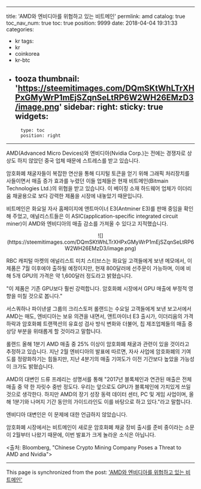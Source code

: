
---
title: 'AMD와 엔비디아를 위협하고 있는 비트메인'
permlink: amd
catalog: true
toc_nav_num: true
toc: true
position: 9999
date: 2018-04-04 19:31:33
categories:
- kr
tags:
- kr
- coinkorea
- kr-btc
- tooza
thumbnail: 'https://steemitimages.com/DQmSKtWhLTrXHPxGMyWrP1mEjSZqnSeLtRP6W2WH26EMzD3/image.png'
sidebar:
    right:
        sticky: true
widgets:
    -
        type: toc
        position: right
---


AMD(Advanced Micro Devices)와 엔비디아(Nvidia Corp.)는 전에는 경쟁자로 상상도 하지 않았던 중국 업체 때문에 스트레스를 받고 있습니다. 

암호화폐 채굴자들이 복잡한 연산을 통해 디지털 토큰을 얻기 위해 그래픽 처리장치를  사들이면서 매출 증가 효과를 누렸던 이들 업체들은 현재 비트메인(Bitmain Technologies Ltd.)의 위협을 받고 있습니다.  이 베이징 소재 하드웨어 업체가 이더리움 채굴용으로 보다 강력한 제품을 시장에 내놓았기 때문입니다. 

비트메인은  화요일 자사 홈페이지에 앤트마이너 E3(Antminer E3)를 판매 중임을 확인해 주었고, 애널리스트들은 이 ASIC(application-specific integrated circuit miner)이 AMD와 엔비디아의 매출 감소를 가져올 수 있다고 지적했습니다.

<center>
![](https://steemitimages.com/DQmSKtWhLTrXHPxGMyWrP1mEjSZqnSeLtRP6W2WH26EMzD3/image.png)
</center>

RBC 캐피털 마켓의 애널리스트 미치 스티브스는 화요일 고객들에게 보낸 메모에서,   이 제품은 7월 이후에야  출하될 예정이지만, 현재 800달러에 선주문이 가능하며, 이에 비해  5개 GPU의 가격은 약 1,600달러 정도라고 밝혔습니다. 

"이 제품은 기존 GPU보다 훨씬 강력합니다.  암호화폐 시장에서 GPU 매출에 부정적 영향을 미칠 것으로 봅니다."

서스쿼하나 파이낸셜 그룹의 크리스토퍼 롤랜드는 수요일 고객들에게 보낸 보고서에서 AMD는 매도, 엔비디아는 보유 의견을 내면서, 앤트마이너 E3 출시가, 이더리움의 가격 하락과 암호화폐 트랜잭션의 유효성 검사 방식 변화와 더불어, 칩 제조업체들의 매출 중 상당 부분을 위태롭게 할 것이라고 말합니다.

롤랜드 올해 1분기 AMD 매출 중 25% 이상이 암호화폐 채굴과 관련이 있을 것이라고 추정하고 있습니다.  지난 2월 엔비디아의 발표에 따르면, 자사 사업에 암호화폐의 기여도를 정량화하기는 힘들지만, 지난 4분기의 매출 기여도가 이전 기간보다 높았을 가능성이 크가도 밝혔습니다. 

AMD의 대변인 드류 프레리는 성명서를 통해 "2017년 블록체인과 연관된 매출은 전체 매출 중 약 한 자릿수 중반 정도다.  우리는 앞으로도 GPU가 블록체인에 가치있게 쓰일 것으로 생각한다.  하지만 AMD의 장기 성장 동력 데이터 센터, PC 및 게임 사업이며, 올해 1분기와 나머지 기간 동안의 가이드라인도 이를 바탕으로 하고 있다."라고 말합니다. 

엔비디아 대변인은 이 문제에 대한 언급하지 않았습니다.

암호화폐 시장에서는 비트메인이 새로운 암호화폐 채굴 장비 출시를 준비 중이라는 소문이 2월부터 나왔기 때문에, 이번 발표가 크게 놀라운 소식은 아닙니다. 

<출처: Bloomberg, "Chinese Crypto Mining Company Poses a Threat to AMD and Nvidia">

- - -

This page is synchronized from the post: ['AMD와 엔비디아를 위협하고 있는 비트메인'](https://steemit.com/@pius.pius/amd)
